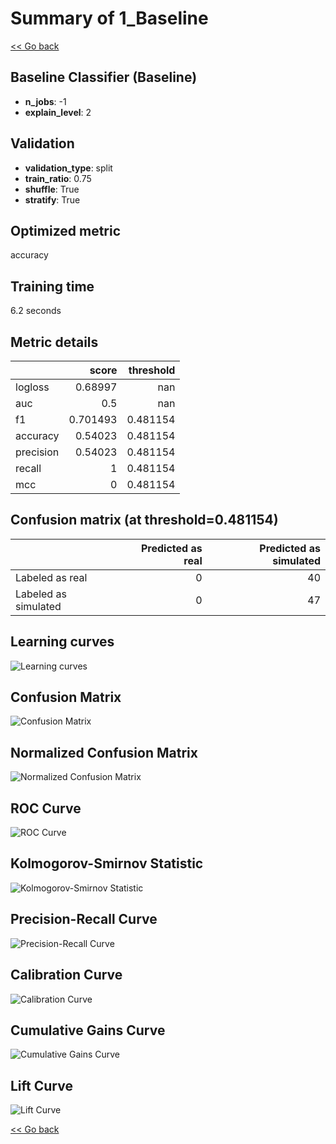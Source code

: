 # Summary of 1_Baseline

[<< Go back](../README.md)


## Baseline Classifier (Baseline)
- **n_jobs**: -1
- **explain_level**: 2

## Validation
 - **validation_type**: split
 - **train_ratio**: 0.75
 - **shuffle**: True
 - **stratify**: True

## Optimized metric
accuracy

## Training time

6.2 seconds

## Metric details
|           |    score |   threshold |
|:----------|---------:|------------:|
| logloss   | 0.68997  |  nan        |
| auc       | 0.5      |  nan        |
| f1        | 0.701493 |    0.481154 |
| accuracy  | 0.54023  |    0.481154 |
| precision | 0.54023  |    0.481154 |
| recall    | 1        |    0.481154 |
| mcc       | 0        |    0.481154 |


## Confusion matrix (at threshold=0.481154)
|                      |   Predicted as real |   Predicted as simulated |
|:---------------------|--------------------:|-------------------------:|
| Labeled as real      |                   0 |                       40 |
| Labeled as simulated |                   0 |                       47 |

## Learning curves
![Learning curves](learning_curves.png)
## Confusion Matrix

![Confusion Matrix](confusion_matrix.png)


## Normalized Confusion Matrix

![Normalized Confusion Matrix](confusion_matrix_normalized.png)


## ROC Curve

![ROC Curve](roc_curve.png)


## Kolmogorov-Smirnov Statistic

![Kolmogorov-Smirnov Statistic](ks_statistic.png)


## Precision-Recall Curve

![Precision-Recall Curve](precision_recall_curve.png)


## Calibration Curve

![Calibration Curve](calibration_curve_curve.png)


## Cumulative Gains Curve

![Cumulative Gains Curve](cumulative_gains_curve.png)


## Lift Curve

![Lift Curve](lift_curve.png)



[<< Go back](../README.md)
